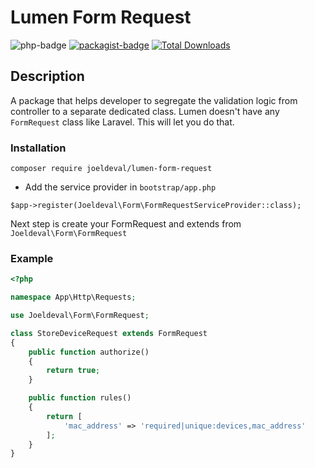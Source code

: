 Lumen Form Request
==========
![php-badge](https://img.shields.io/badge/php-%3E%3D%205.6-8892BF.svg)
[![packagist-badge](https://img.shields.io/packagist/v/albertcht/lumen-form-request.svg)](https://packagist.org/packages/albertcht/lumen-form-request)
[![Total Downloads](https://poser.pugx.org/albertcht/lumen-form-request/downloads)](https://packagist.org/packages/albertcht/lumen-form-request)

## Description

A package that helps developer to segregate the validation logic from controller to a separate dedicated class. Lumen doesn't have any `FormRequest` class like Laravel. This will let you do that.


### Installation

```
composer require joeldeval/lumen-form-request
```

* Add the service provider in `bootstrap/app.php`

```
$app->register(Joeldeval\Form\FormRequestServiceProvider::class);
```

Next step is create your FormRequest and extends from `Joeldeval\Form\FormRequest`

### Example

```php
<?php

namespace App\Http\Requests;

use Joeldeval\Form\FormRequest;

class StoreDeviceRequest extends FormRequest
{
	public function authorize()
	{
		return true;
	}

	public function rules()
	{
		return [
			'mac_address' => 'required|unique:devices,mac_address'
		];
	}
}
```
